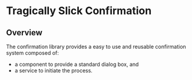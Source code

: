 # Tragically Slick Confirmation

## Overview

The confirmation library provides a easy to use and reusable confirmation system composed of:

 * a component to provide a standard dialog box, and
 * a service to initiate the process.
